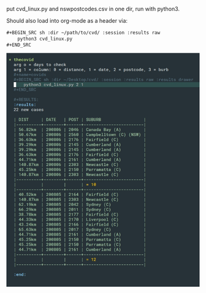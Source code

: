 put cvd_linux.py and nswpostcodes.csv in one dir, run with python3.

Should also load into org-mode as a header via:
```
#+BEGIN_SRC sh :dir ~/path/to/cvd/ :session :results raw
    python3 cvd_linux.py
#+END_SRC
```

![](/cvd/linux_version/cvd_linux_screenie.jpg)
